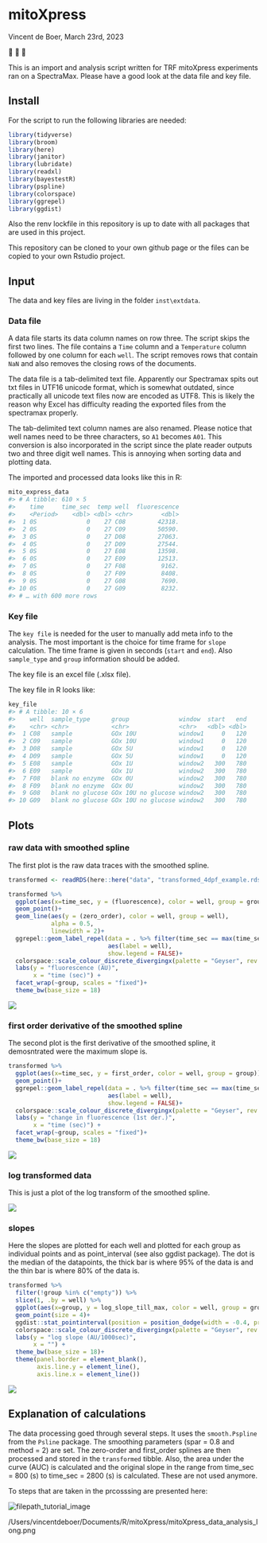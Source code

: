 
<!-- README.md is generated from README.Rmd. Please edit that file -->

# mitoXpress

<!-- badges: start -->
<!-- badges: end -->

Vincent de Boer, March 23rd, 2023

🔬 🤖 🥼

This is an import and analysis script written for TRF mitoXpress
experiments ran on a SpectraMax. Please have a good look at the data
file and key file.

## Install

For the script to run the following libraries are needed:

``` r
library(tidyverse)
library(broom)
library(here)
library(janitor)
library(lubridate)
library(readxl)
library(bayestestR)
library(pspline)
library(colorspace)
library(ggrepel)
library(ggdist)
```

Also the renv lockfile in this repository is up to date with all
packages that are used in this project.

This repository can be cloned to your own github page or the files can
be copied to your own Rstudio project.

## Input

The data and key files are living in the folder `inst\extdata`.

### Data file

A data file starts its data column names on row three. The script skips
the first two lines. The file contains a `Time` column and a
`Temperature` column followed by one column for each `well`. The script
removes rows that contain `NaN` and also removes the closing rows of the
documents.

The data file is a tab-delimited text file. Apparently our Spectramax
spits out txt files in UTF16 unicode format, which is somewhat outdated,
since practically all unicode text files now are encoded as UTF8. This
is likely the reason why Excel has difficulty reading the exported files
from the spectramax properly.

The tab-delimited text column names are also renamed. Please notice that
well names need to be three characters, so `A1` becomes `A01`. This
conversion is also incorporated in the script since the plate reader
outputs two and three digit well names. This is annoying when sorting
data and plotting data.

The imported and processed data looks like this in R:

``` r
mito_express_data
#> # A tibble: 610 × 5
#>    time     time_sec  temp well  fluorescence
#>    <Period>    <dbl> <dbl> <chr>        <dbl>
#>  1 0S              0    27 C08         42318.
#>  2 0S              0    27 C09         50590.
#>  3 0S              0    27 D08         27063.
#>  4 0S              0    27 D09         27544.
#>  5 0S              0    27 E08         13598.
#>  6 0S              0    27 E09         12513.
#>  7 0S              0    27 F08          9162.
#>  8 0S              0    27 F09          8408.
#>  9 0S              0    27 G08          7690.
#> 10 0S              0    27 G09          8232.
#> # … with 600 more rows
```

### Key file

The `key file` is needed for the user to manually add meta info to the
analysis. The most important is the choice for time frame for `slope`
calculation. The time frame is given in seconds (`start` and `end`).
Also `sample_type` and `group` information should be added.

The key file is an excel file (.xlsx file).

The key file in R looks like:

``` r
key_file
#> # A tibble: 10 × 6
#>    well  sample_type      group              window  start   end
#>    <chr> <chr>            <chr>              <chr>   <dbl> <dbl>
#>  1 C08   sample           GOx 10U            window1     0   120
#>  2 C09   sample           GOx 10U            window1     0   120
#>  3 D08   sample           GOx 5U             window1     0   120
#>  4 D09   sample           GOx 5U             window1     0   120
#>  5 E08   sample           GOx 1U             window2   300   780
#>  6 E09   sample           GOx 1U             window2   300   780
#>  7 F08   blank no enzyme  GOx 0U             window2   300   780
#>  8 F09   blank no enzyme  GOx 0U             window2   300   780
#>  9 G08   blank no glucose GOx 10U no glucose window2   300   780
#> 10 G09   blank no glucose GOx 10U no glucose window2   300   780
```

## Plots

### raw data with smoothed spline

The first plot is the raw data traces with the smoothed spline.

``` r
transformed <- readRDS(here::here("data", "transformed_4dpf_example.rds"))

transformed %>%
  ggplot(aes(x=time_sec, y = (fluorescence), color = well, group = group))+
  geom_point()+
  geom_line(aes(y = (zero_order), color = well, group = well),
            alpha = 0.5,
            linewidth = 2)+
  ggrepel::geom_label_repel(data = . %>% filter(time_sec == max(time_sec)),
                            aes(label = well),
                            show.legend = FALSE)+
  colorspace::scale_colour_discrete_divergingx(palette = "Geyser", rev = FALSE)+
  labs(y = "fluorescence (AU)",
       x = "time (sec)") +
  facet_wrap(~group, scales = "fixed")+
  theme_bw(base_size = 18)
```

![](README_files/figure-gfm/unnamed-chunk-5-1.png)<!-- -->

### first order derivative of the smoothed spline

The second plot is the first derivative of the smoothed spline, it
demosntrated were the maximum slope is.

``` r
transformed %>%
  ggplot(aes(x=time_sec, y = first_order, color = well, group = group))+
  geom_point()+
  ggrepel::geom_label_repel(data = . %>% filter(time_sec == max(time_sec)),
                            aes(label = well),
                            show.legend = FALSE)+
  colorspace::scale_colour_discrete_divergingx(palette = "Geyser", rev = FALSE)+
  labs(y = "change in fluorescence (1st der.)",
       x = "time (sec)") +
  facet_wrap(~group, scales = "fixed")+
  theme_bw(base_size = 18)
```

![](README_files/figure-gfm/unnamed-chunk-6-1.png)<!-- -->

### log transformed data

This is just a plot of the log transform of the smoothed spline.

![](README_files/figure-gfm/unnamed-chunk-7-1.png)<!-- -->

### slopes

Here the slopes are plotted for each well and plotted for each group as
individual points and as point_interval (see also ggdist package). The
dot is the median of the datapoints, the thick bar is where 95% of the
data is and the thin bar is where 80% of the data is.

``` r
transformed %>%
  filter(!group %in% c("empty")) %>%
  slice(1, .by = well) %>%
  ggplot(aes(x=group, y = log_slope_till_max, color = well, group = group))+
  geom_point(size = 4)+
  ggdist::stat_pointinterval(position = position_dodge(width = -0.4, preserve = "single"))+
  colorspace::scale_colour_discrete_divergingx(palette = "Geyser", rev = FALSE)+
  labs(y = "log slope (AU/1000sec)",
       x = "") +
  theme_bw(base_size = 18)+
  theme(panel.border = element_blank(),
        axis.line.y = element_line(),
        axis.line.x = element_line())
```

![](README_files/figure-gfm/unnamed-chunk-8-1.png)<!-- -->

## Explanation of calculations

The data processing goed through several steps. It uses the
`smooth.Pspline` from the `Psline` package. The smoothing parameters
(spar = 0.8 and method = 2) are set. The zero-order and first_order
splines are then processed and stored in the `transformed` tibble. Also,
the area under the curve (AUC) is calculated and the original slope in
the range from time_sec = 800 (s) to time_sec = 2800 (s) is calculated.
These are not used anymore.

To steps that are taken in the prcosssing are presented here:

![filepath_tutorial_image](/Users/vincentdeboer/Documents/R/mitoXpress/mitoXpress_data_analysis_long.png)

/Users/vincentdeboer/Documents/R/mitoXpress/mitoXpress_data_analysis_long.png
